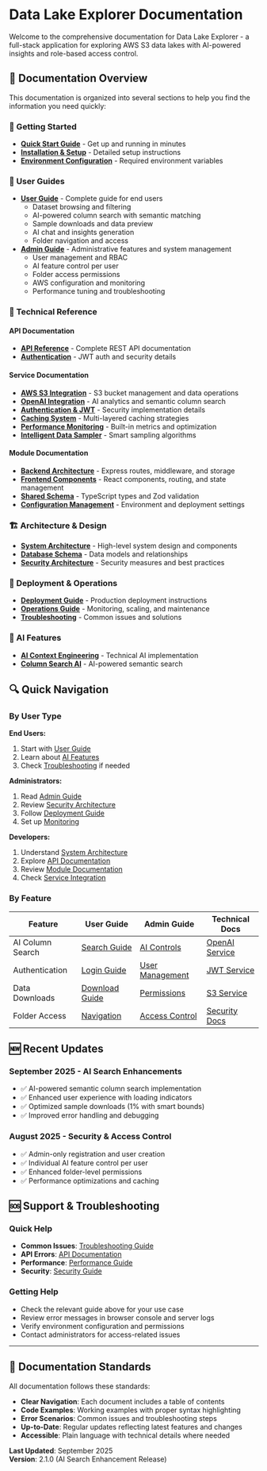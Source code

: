 # Data Lake Explorer Documentation

Welcome to the comprehensive documentation for Data Lake Explorer - a full-stack application for exploring AWS S3 data lakes with AI-powered insights and role-based access control.

## 📖 Documentation Overview

This documentation is organized into several sections to help you find the information you need quickly:

### 🚀 Getting Started
- **[Quick Start Guide](../README.md#quick-start)** - Get up and running in minutes
- **[Installation & Setup](../README.md#installation)** - Detailed setup instructions
- **[Environment Configuration](../README.md#environment-setup)** - Required environment variables

### 👥 User Guides
- **[User Guide](guides/UserGuide.md)** - Complete guide for end users
  - Dataset browsing and filtering
  - AI-powered column search with semantic matching
  - Sample downloads and data preview
  - AI chat and insights generation
  - Folder navigation and access
- **[Admin Guide](guides/AdminGuide.md)** - Administrative features and system management
  - User management and RBAC
  - AI feature control per user
  - Folder access permissions
  - AWS configuration and monitoring
  - Performance tuning and troubleshooting

### 🔧 Technical Reference

#### API Documentation
- **[API Reference](API.md)** - Complete REST API documentation
- **[Authentication](api-documentation.md)** - JWT auth and security details

#### Service Documentation
- **[AWS S3 Integration](services/aws-s3.md)** - S3 bucket management and data operations
- **[OpenAI Integration](services/openai.md)** - AI analytics and semantic column search
- **[Authentication & JWT](services/auth-jwt.md)** - Security implementation details
- **[Caching System](services/caching.md)** - Multi-layered caching strategies
- **[Performance Monitoring](services/performance-monitor.md)** - Built-in metrics and optimization
- **[Intelligent Data Sampler](services/intelligent-data-sampler.md)** - Smart sampling algorithms

#### Module Documentation
- **[Backend Architecture](modules/backend.md)** - Express routes, middleware, and storage
- **[Frontend Components](modules/frontend.md)** - React components, routing, and state management
- **[Shared Schema](modules/shared.md)** - TypeScript types and Zod validation
- **[Configuration Management](modules/configuration.md)** - Environment and deployment settings

### 🏗️ Architecture & Design
- **[System Architecture](ARCHITECTURE.md)** - High-level system design and components
- **[Database Schema](../shared/schema.ts)** - Data models and relationships
- **[Security Architecture](SECURITY.md)** - Security measures and best practices

### 🚀 Deployment & Operations
- **[Deployment Guide](DEPLOYMENT.md)** - Production deployment instructions
- **[Operations Guide](operations/README.md)** - Monitoring, scaling, and maintenance
- **[Troubleshooting](operations/troubleshooting.md)** - Common issues and solutions

### 🤖 AI Features
- **[AI Context Engineering](../Context_Engineering_for_Ask_AI_Feature.md)** - Technical AI implementation
- **[Column Search AI](services/openai.md#semantic-column-search)** - AI-powered semantic search

## 🔍 Quick Navigation

### By User Type

**End Users:**
1. Start with [User Guide](guides/UserGuide.md)
2. Learn about [AI Features](#ai-features) 
3. Check [Troubleshooting](operations/troubleshooting.md) if needed

**Administrators:**
1. Read [Admin Guide](guides/AdminGuide.md)
2. Review [Security Architecture](SECURITY.md)
3. Follow [Deployment Guide](DEPLOYMENT.md)
4. Set up [Monitoring](operations/README.md)

**Developers:**
1. Understand [System Architecture](ARCHITECTURE.md)
2. Explore [API Documentation](API.md)
3. Review [Module Documentation](#module-documentation)
4. Check [Service Integration](#service-documentation)

### By Feature

| Feature | User Guide | Admin Guide | Technical Docs |
|---------|------------|-------------|----------------|
| AI Column Search | [Search Guide](guides/UserGuide.md#ai-column-search) | [AI Controls](guides/AdminGuide.md#ai-features) | [OpenAI Service](services/openai.md) |
| Authentication | [Login Guide](guides/UserGuide.md#authentication) | [User Management](guides/AdminGuide.md#user-management) | [JWT Service](services/auth-jwt.md) |
| Data Downloads | [Download Guide](guides/UserGuide.md#downloads) | [Permissions](guides/AdminGuide.md#folder-access) | [S3 Service](services/aws-s3.md) |
| Folder Access | [Navigation](guides/UserGuide.md#folders) | [Access Control](guides/AdminGuide.md#rbac) | [Security Docs](SECURITY.md) |

## 🆕 Recent Updates

### September 2025 - AI Search Enhancements
- ✅ AI-powered semantic column search implementation
- ✅ Enhanced user experience with loading indicators
- ✅ Optimized sample downloads (1% with smart bounds)
- ✅ Improved error handling and debugging

### August 2025 - Security & Access Control
- ✅ Admin-only registration and user creation
- ✅ Individual AI feature control per user
- ✅ Enhanced folder-level permissions
- ✅ Performance optimizations and caching

## 🆘 Support & Troubleshooting

### Quick Help
- **Common Issues**: [Troubleshooting Guide](operations/troubleshooting.md)
- **API Errors**: [API Documentation](API.md#error-handling)
- **Performance**: [Performance Guide](services/performance-monitor.md)
- **Security**: [Security Guide](SECURITY.md#troubleshooting)

### Getting Help
- Check the relevant guide above for your use case
- Review error messages in browser console and server logs
- Verify environment configuration and permissions
- Contact administrators for access-related issues

---

## 📝 Documentation Standards

All documentation follows these standards:
- **Clear Navigation**: Each document includes a table of contents
- **Code Examples**: Working examples with proper syntax highlighting
- **Error Scenarios**: Common issues and troubleshooting steps
- **Up-to-Date**: Regular updates reflecting latest features and changes
- **Accessible**: Plain language with technical details where needed

**Last Updated**: September 2025  
**Version**: 2.1.0 (AI Search Enhancement Release)